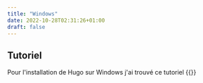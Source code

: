 ```yaml
---
title: "Windows"
date: 2022-10-28T02:31:26+01:00
draft: false
---
```


## Tutoriel

Pour l'installation de Hugo sur Windows j'ai trouvé ce tutoriel {{<yt C04dlR1Ufj4>}}